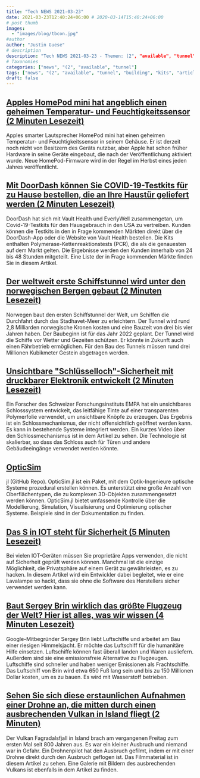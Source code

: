 ```yaml
---
title: "Tech NEWS 2021-03-23"
date: 2021-03-23T12:40:24+06:00 # 2020-03-14T15:40:24+06:00
# post thumb
images:
  - "images/blog/tbcon.jpg"
#author
author: "Justin Guese"
# description
description: "Tech NEWS 2021-03-23 - Themen: (2", "available", "tunnel"
# Taxonomies
categories: ["news", "(2", "available", "tunnel"]
tags: ["news", "(2", "available", "tunnel", "building", "kits", "article."]
draft: false
---
```


## [Apples HomePod mini hat angeblich einen geheimen Temperatur- und Feuchtigkeitssensor (2 Minuten Lesezeit)](https://www.theverge.com/2021/3/22/22344279/apple-homepod-mini-temperature-humidity-sensor-secret)

 Apples smarter Lautsprecher HomePod mini hat einen geheimen Temperatur- und Feuchtigkeitssensor in seinem Gehäuse. Er ist derzeit noch nicht von Besitzern des Geräts nutzbar, aber Apple hat schon früher Hardware in seine Geräte eingebaut, die nach der Veröffentlichung aktiviert wurde. Neue HomePod-Firmware wird in der Regel im Herbst eines jeden Jahres veröffentlicht.

## [Mit DoorDash können Sie COVID-19-Testkits für zu Hause bestellen, die an Ihre Haustür geliefert werden (2 Minuten Lesezeit)](https://www.theverge.com/2021/3/22/22340706/doordash-covid-home-testing-kits-delivery-vault-health-everlywell)

 DoorDash hat sich mit Vault Health und EverlyWell zusammengetan, um Covid-19-Testkits für den Hausgebrauch in den USA zu vertreiben. Kunden können die Testkits in den in Frage kommenden Märkten direkt über die DoorDash-App oder die Website von Vault Health bestellen. Die Kits enthalten Polymerase-Kettenreaktionstests (PCR), die als die genauesten auf dem Markt gelten. Die Ergebnisse werden den Kunden innerhalb von 24 bis 48 Stunden mitgeteilt. Eine Liste der in Frage kommenden Märkte finden Sie in diesem Artikel.

## [Der weltweit erste Schiffstunnel wird unter den norwegischen Bergen gebaut (2 Minuten Lesezeit)](https://edition.cnn.com/travel/article/norway-ship-tunnel/index.html)

 Norwegen baut den ersten Schiffstunnel der Welt, um Schiffen die Durchfahrt durch das Stadhavet-Meer zu erleichtern. Der Tunnel wird rund 2,8 Milliarden norwegische Kronen kosten und eine Bauzeit von drei bis vier Jahren haben. Der Baubeginn ist für das Jahr 2022 geplant. Der Tunnel wird die Schiffe vor Wetter und Gezeiten schützen. Er könnte in Zukunft auch einen Fährbetrieb ermöglichen. Für den Bau des Tunnels müssen rund drei Millionen Kubikmeter Gestein abgetragen werden.

## [Unsichtbare "Schlüsselloch"-Sicherheit mit druckbarer Elektronik entwickelt (2 Minuten Lesezeit)](https://interestingengineering.com/invisible-keyhole-security-developed-with-printable-electronics)

 Ein Forscher des Schweizer Forschungsinstituts EMPA hat ein unsichtbares Schlosssystem entwickelt, das leitfähige Tinte auf einer transparenten Polymerfolie verwendet, um unsichtbare Knöpfe zu erzeugen. Das Ergebnis ist ein Schlossmechanismus, der nicht offensichtlich geöffnet werden kann. Es kann in bestehende Systeme integriert werden. Ein kurzes Video über den Schlossmechanismus ist in dem Artikel zu sehen. Die Technologie ist skalierbar, so dass das Schloss auch für Türen und andere Gebäudeeingänge verwendet werden könnte.

## [OpticSim](https://github.com/microsoft/OpticSim.jl)

jl (GitHub Repo). OpticSim.jl ist ein Paket, mit dem Optik-Ingenieure optische Systeme prozedural erstellen können. Es unterstützt eine große Anzahl von Oberflächentypen, die zu komplexen 3D-Objekten zusammengesetzt werden können. OpticSim.jl bietet umfassende Kontrolle über die Modellierung, Simulation, Visualisierung und Optimierung optischer Systeme. Beispiele sind in der Dokumentation zu finden.

## [Das S in IOT steht für Sicherheit (5 Minuten Lesezeit)](https://puri.sm/posts/the-s-in-iot-is-for-security/)

 Bei vielen IOT-Geräten müssen Sie proprietäre Apps verwenden, die nicht auf Sicherheit geprüft werden können. Manchmal ist die einzige Möglichkeit, die Privatsphäre auf einem Gerät zu gewährleisten, es zu hacken. In diesem Artikel wird ein Entwickler dabei begleitet, wie er eine Lavalampe so hackt, dass sie ohne die Software des Herstellers sicher verwendet werden kann.

## [Baut Sergey Brin wirklich das größte Flugzeug der Welt? Hier ist alles, was wir wissen (4 Minuten Lesezeit)](https://www.sfgate.com/travel/article/Sergey-Brin-Google-airship-blimp-zeppelin-LTA-16030652.php)

 Google-Mitbegründer Sergey Brin liebt Luftschiffe und arbeitet am Bau einer riesigen Himmelsjacht. Er möchte das Luftschiff für die humanitäre Hilfe einsetzen. Luftschiffe können fast überall landen und Waren ausliefern. Außerdem sind sie eine emissionsfreie Alternative zu Flugzeugen. Luftschiffe sind schneller und haben weniger Emissionen als Frachtschiffe. Das Luftschiff von Brin wird etwa 650 Fuß lang sein und bis zu 150 Millionen Dollar kosten, um es zu bauen. Es wird mit Wasserstoff betrieben.

## [Sehen Sie sich diese erstaunlichen Aufnahmen einer Drohne an, die mitten durch einen ausbrechenden Vulkan in Island fliegt (2 Minuten)](https://www.theverge.com/tldr/2021/3/22/22344113/iceland-volcano-eruption-drone-footage-fagradalsfjall)

 Der Vulkan Fagradalsfjall in Island brach am vergangenen Freitag zum ersten Mal seit 800 Jahren aus. Es war ein kleiner Ausbruch und niemand war in Gefahr. Ein Drohnenpilot hat den Ausbruch gefilmt, indem er mit einer Drohne direkt durch den Ausbruch geflogen ist. Das Filmmaterial ist in diesem Artikel zu sehen. Eine Galerie mit Bildern des ausbrechenden Vulkans ist ebenfalls in dem Artikel zu finden.

